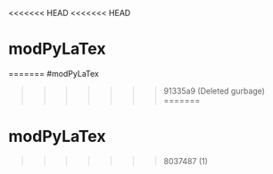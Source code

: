 <<<<<<< HEAD
<<<<<<< HEAD
# modPyLaTex
=======
#modPyLaTex
>>>>>>> 91335a9 (Deleted gurbage)
=======
# modPyLaTex
>>>>>>> 8037487 (1)
